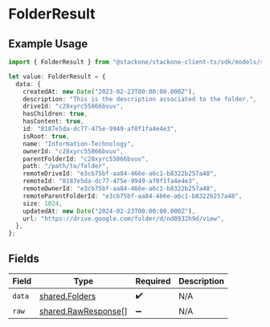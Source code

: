 # FolderResult

## Example Usage

```typescript
import { FolderResult } from "@stackone/stackone-client-ts/sdk/models/shared";

let value: FolderResult = {
  data: {
    createdAt: new Date("2023-02-23T00:00:00.000Z"),
    description: "This is the description associated to the folder.",
    driveId: "c28xyrc55866bvuv",
    hasChildren: true,
    hasContent: true,
    id: "8187e5da-dc77-475e-9949-af0f1fa4e4e3",
    isRoot: true,
    name: "Information-Technology",
    ownerId: "c28xyrc55866bvuv",
    parentFolderId: "c28xyrc55866bvuv",
    path: "/path/to/folder",
    remoteDriveId: "e3cb75bf-aa84-466e-a6c1-b8322b257a48",
    remoteId: "8187e5da-dc77-475e-9949-af0f1fa4e4e3",
    remoteOwnerId: "e3cb75bf-aa84-466e-a6c1-b8322b257a48",
    remoteParentFolderId: "e3cb75bf-aa84-466e-a6c1-b8322b257a48",
    size: 1024,
    updatedAt: new Date("2024-02-23T00:00:00.000Z"),
    url: "https://drive.google.com/folder/d/nd8932h9d/view",
  },
};
```

## Fields

| Field                                                             | Type                                                              | Required                                                          | Description                                                       |
| ----------------------------------------------------------------- | ----------------------------------------------------------------- | ----------------------------------------------------------------- | ----------------------------------------------------------------- |
| `data`                                                            | [shared.Folders](../../../sdk/models/shared/folders.md)           | :heavy_check_mark:                                                | N/A                                                               |
| `raw`                                                             | [shared.RawResponse](../../../sdk/models/shared/rawresponse.md)[] | :heavy_minus_sign:                                                | N/A                                                               |